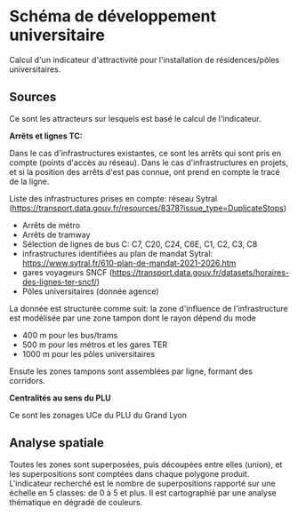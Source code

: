 # Schéma de développement universitaire

Calcul d'un indicateur d'attractivité pour l'installation de résidences/pôles universitaires.

## Sources

Ce sont les attracteurs sur lesquels est basé le calcul de l'indicateur.

**Arrêts et lignes TC:**

Dans le cas d'infrastructures existantes, ce sont les arrêts qui sont pris en compte (points d'accès au réseau). Dans le cas d'infrastructures en projets, et si la position des arrêts d'est pas connue, ont prend en compte le tracé de la ligne.

Liste des infrastructures prises en compte: réseau Sytral (https://transport.data.gouv.fr/resources/8378?issue_type=DuplicateStops)
- Arrêts de métro
- Arrêts de tramway
- Sélection de lignes de bus C: C7, C20, C24, C6E, C1, C2, C3, C8
- infrastructures identifiées au plan de mandat Sytral: https://www.sytral.fr/610-plan-de-mandat-2021-2026.htm
- gares voyageurs SNCF (https://transport.data.gouv.fr/datasets/horaires-des-lignes-ter-sncf/)
- Pôles universitaires (donnée agence)

La donnée est structurée comme suit: la zone d'influence de l'infrastructure est modélisée par une zone tampon dont le rayon dépend du mode
- 400 m pour les bus/trams
- 500 m pour les métros et les gares TER
- 1000 m pour les pôles universitaires

Ensute les zones tampons sont assemblées par ligne, formant des corridors.

**Centralités au sens du PLU**

Ce sont les zonages UCe du PLU du Grand Lyon

## Analyse spatiale

Toutes les zones sont superposées, puis découpées entre elles (union), et les superpositions sont comptées dans chaque polygone produit. L'indicateur recherché est le nombre de superpositions rapporté sur une échelle en 5 classes: de 0 à 5 et plus. Il est cartographié par une analyse thématique en dégradé de couleurs.


